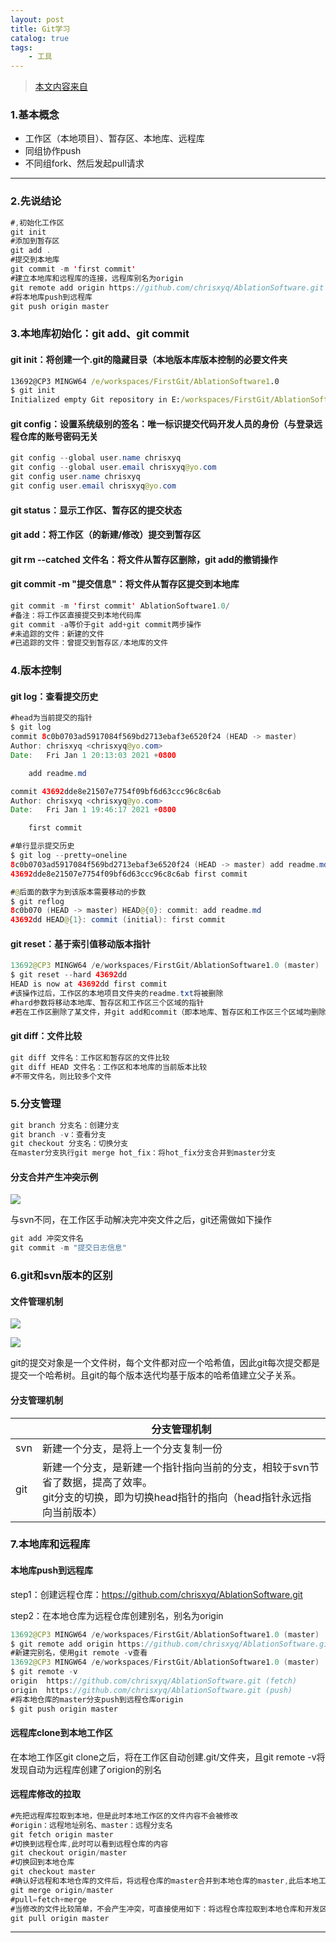 ```yaml
---
layout: post
title: Git学习
catalog: true
tags:
    - 工具
---
```

> [本文内容来自](https://www.bilibili.com/video/BV14x411t7ZU?from=search&seid=878818342500405064)


### 1.基本概念

- 工作区（本地项目）、暂存区、本地库、远程库
- 同组协作push
- 不同组fork、然后发起pull请求

---

### 2.先说结论

```java
#,初始化工作区
git init
#添加到暂存区
git add .
#提交到本地库
git commit -m 'first commit'
#建立本地库和远程库的连接，远程库别名为origin
git remote add origin https://github.com/chrisxyq/AblationSoftware.git
#将本地库push到远程库
git push origin master
```

### 3.本地库初始化：git add、git commit

#### git init：将创建一个.git的隐藏目录（本地版本库版本控制的必要文件夹

```cmd
13692@CP3 MINGW64 /e/workspaces/FirstGit/AblationSoftware1.0
$ git init
Initialized empty Git repository in E:/workspaces/FirstGit/AblationSoftware1.0/.git/
```
#### git config：设置系统级别的签名：唯一标识提交代码开发人员的身份（与登录远程仓库的账号密码无关

```java
git config --global user.name chrisxyq
git config --global user.email chrisxyq@yo.com
git config user.name chrisxyq
git config user.email chrisxyq@yo.com
```

#### git status：显示工作区、暂存区的提交状态

#### git add：将工作区（的新建/修改）提交到暂存区

#### git rm --catched 文件名：将文件从暂存区删除，git add的撤销操作

#### git commit  -m "提交信息"：将文件从暂存区提交到本地库

```java
git commit -m 'first commit' AblationSoftware1.0/
#备注：将工作区直接提交到本地代码库
git commit -a等价于git add+git commit两步操作
#未追踪的文件：新建的文件
#已追踪的文件：曾提交到暂存区/本地库的文件
```

### 4.版本控制

#### git log：查看提交历史

```java
#head为当前提交的指针
$ git log
commit 8c0b0703ad5917084f569bd2713ebaf3e6520f24 (HEAD -> master)
Author: chrisxyq <chrisxyq@yo.com>
Date:   Fri Jan 1 20:13:03 2021 +0800

    add readme.md

commit 43692dde8e21507e7754f09bf6d63ccc96c8c6ab
Author: chrisxyq <chrisxyq@yo.com>
Date:   Fri Jan 1 19:46:17 2021 +0800

    first commit
```

```java
#单行显示提交历史
$ git log --pretty=oneline
8c0b0703ad5917084f569bd2713ebaf3e6520f24 (HEAD -> master) add readme.md
43692dde8e21507e7754f09bf6d63ccc96c8c6ab first commit
```

```java
#@后面的数字为到该版本需要移动的步数
$ git reflog
8c0b070 (HEAD -> master) HEAD@{0}: commit: add readme.md
43692dd HEAD@{1}: commit (initial): first commit
```

#### git reset：基于索引值移动版本指针

```java
13692@CP3 MINGW64 /e/workspaces/FirstGit/AblationSoftware1.0 (master)
$ git reset --hard 43692dd
HEAD is now at 43692dd first commit
#该操作过后，工作区的本地项目文件夹的readme.txt将被删除
#hard参数将移动本地库、暂存区和工作区三个区域的指针
#若在工作区删除了某文件，并git add和commit（即本地库、暂存区和工作区三个区域均删除了该文件），可通过git reset --hard找回该文件（前提是删除前，文件存在时的状态提交到了本地库
```

#### git diff：文件比较

```java
git diff 文件名：工作区和暂存区的文件比较
git diff HEAD 文件名：工作区和本地库的当前版本比较
#不带文件名，则比较多个文件
```

### 5.分支管理

```java
git branch 分支名：创建分支
git branch -v：查看分支
git checkout 分支名：切换分支
在master分支执行git merge hot_fix：将hot_fix分支合并到master分支
```

#### 分支合并产生冲突示例

![](http://qmayg341y.hn-bkt.clouddn.com/FqIARM97mGQBfTAX4NIaM7fDS47g)

与svn不同，在工作区手动解决完冲突文件之后，git还需做如下操作

```java
git add 冲突文件名
git commit -m "提交日志信息"
```

### 6.git和svn版本的区别

#### 文件管理机制
![](http://qmayg341y.hn-bkt.clouddn.com/FvUvr14rD7xnXS86NCwCRK7J1wj0)

![](http://qmayg341y.hn-bkt.clouddn.com/Fh7vPW5kRpK9uzMJ9Wp2oYQWJeAH)

git的提交对象是一个文件树，每个文件都对应一个哈希值，因此git每次提交都是提交一个哈希树。且git的每个版本迭代均基于版本的哈希值建立父子关系。

#### 分支管理机制

|      | 分支管理机制                                                 |
| ---- | ------------------------------------------------------------ |
| svn  | 新建一个分支，是将上一个分支复制一份                         |
| git  | 新建一个分支，是新建一个指针指向当前的分支，相较于svn节省了数据，提高了效率。<br />git分支的切换，即为切换head指针的指向（head指针永远指向当前版本） |

### 7.本地库和远程库

#### 本地库push到远程库

step1：创建远程仓库：https://github.com/chrisxyq/AblationSoftware.git

step2：在本地仓库为远程仓库创建别名，别名为origin

```java
13692@CP3 MINGW64 /e/workspaces/FirstGit/AblationSoftware1.0 (master)
$ git remote add origin https://github.com/chrisxyq/AblationSoftware.git
#新建完别名，使用git remote -v查看
13692@CP3 MINGW64 /e/workspaces/FirstGit/AblationSoftware1.0 (master)
$ git remote -v
origin  https://github.com/chrisxyq/AblationSoftware.git (fetch)
origin  https://github.com/chrisxyq/AblationSoftware.git (push)
#将本地仓库的master分支push到远程仓库origin
$ git push origin master

```

#### 远程库clone到本地工作区

在本地工作区git clone之后，将在工作区自动创建.git/文件夹，且git remote -v将发现自动为远程库创建了origion的别名

#### 远程库修改的拉取

```java
#先把远程库拉取到本地，但是此时本地工作区的文件内容不会被修改
#origin：远程地址别名、master：远程分支名
git fetch origin master
#切换到远程仓库,此时可以看到远程仓库的内容
git checkout origin/master
#切换回到本地仓库
git checkout master
#确认好远程和本地仓库的文件后，将远程仓库的master合并到本地仓库的master,此后本地工作区的内容将改变
git merge origin/master
#pull=fetch+merge
#当修改的文件比较简单，不会产生冲突，可直接使用如下：将远程仓库拉取到本地仓库和开发区
git pull origin master
```

---

